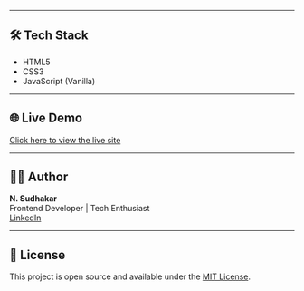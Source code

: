 
---

## 🛠️ Tech Stack

- HTML5
- CSS3
- JavaScript (Vanilla)

---

## 🌐 Live Demo

[Click here to view the live site](https://sudhakaricl.github.io/static-login-site/)

---

## 🧑‍💻 Author

**N. Sudhakar**  
Frontend Developer | Tech Enthusiast  
[LinkedIn](https://www.linkedin.com/in/sudhakar-n-886771245)  

---

## 📄 License

This project is open source and available under the [MIT License](LICENSE).
